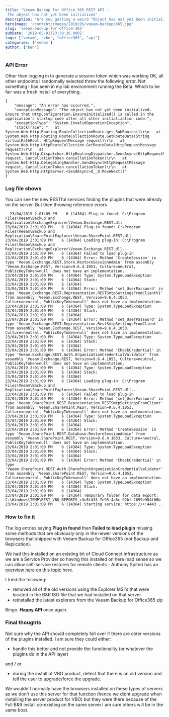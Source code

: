 ```yaml
---
title: 'Veeam Backup for Office 365 REST API - 
 The object has not yet been initialized'
description: 'Are you getting a weird "Object has not yet been initialized" with a fresh install of Veeam Backup for Office365? Simple solution.'
heroImage: '/content/images/2019/05/veeam-backupo365.jpg'
slug: 'veeam-backup-for-office-365'
pubDate: '2019-05-01T23:30:36.000Z'
tags: ["veeam", "vbo", "office365", "api"] 
categories: ['veeam']
author: ["ben"]
---
```


### API Error

Other than logging in to generate a session token which was working OK, all other endpoints I randomally selected threw the following error. Not something I had seen in my lab environment running the Beta. Which to be fair was a fresh install of everything.

```
{
    "message": "An error has occurred.",
    "exceptionMessage": "The object has not yet been initialized. Ensure that HttpConfiguration.EnsureInitialized() is called in the application's startup code after all other initialization code.",
    "exceptionType": "System.InvalidOperationException",
    "stackTrace": "   at System.Web.Http.Routing.RouteCollectionRoute.get_SubRoutes()\r\n   at System.Web.Http.Routing.RouteCollectionRoute.GetRouteData(String virtualPathRoot, HttpRequestMessage request)\r\n   at System.Web.Http.HttpRouteCollection.GetRouteData(HttpRequestMessage request)\r\n   at System.Web.Http.Dispatcher.HttpRoutingDispatcher.SendAsync(HttpRequestMessage request, CancellationToken cancellationToken)\r\n   at System.Net.Http.DelegatingHandler.SendAsync(HttpRequestMessage request, CancellationToken cancellationToken)\r\n   at System.Web.Http.HttpServer.<SendAsync>d__0.MoveNext()"
}

```

### Log file shows

You can see the new RESTful services finding the plugins that were already on the server. But then throwing reference errors

```
  23/04/2019 2:01:09 PM    6 (14364) Plug-in found: C:\Program Files\Veeam\Backup and Replication\ExchangeExplorer\Veeam.Exchange.REST.dll
23/04/2019 2:01:09 PM    6 (14364) Plug-in found: C:\Program Files\Veeam\Backup and Replication\SharePointExplorer\Veeam.SharePoint.REST.dll
23/04/2019 2:01:09 PM    6 (14364) Loading plug-in: C:\Program Files\Veeam\Backup and Replication\ExchangeExplorer\Veeam.Exchange.REST.dll...
23/04/2019 2:01:09 PM    6 (14364) Failed to load plug-in
23/04/2019 2:01:09 PM    6 (14364) Error: Method 'CreateSession' in type 'Veeam.Exchange.REST.Store.RestoreSessionAdmin' from assembly 'Veeam.Exchange.REST, Version=9.6.4.1053, Culture=neutral, PublicKeyToken=null' does not have an implementation.
23/04/2019 2:01:09 PM    6 (14364) Type: System.TypeLoadException
23/04/2019 2:01:09 PM    6 (14364) Stack:
23/04/2019 2:01:09 PM    6 (14364) 
23/04/2019 2:01:09 PM    6 (14364) Error: Method 'set_UserPassword' in type 'Veeam.Exchange.REST.Representation.RESTSmtpSettingsFromClientV1' from assembly 'Veeam.Exchange.REST, Version=9.6.4.1053, Culture=neutral, PublicKeyToken=null' does not have an implementation.
23/04/2019 2:01:09 PM    6 (14364) Type: System.TypeLoadException
23/04/2019 2:01:09 PM    6 (14364) Stack:
23/04/2019 2:01:09 PM    6 (14364) 
23/04/2019 2:01:09 PM    6 (14364) Error: Method 'set_UserPassword' in type 'Veeam.Exchange.REST.Representation.RestSmtpSettingsFromClient' from assembly 'Veeam.Exchange.REST, Version=9.6.4.1053, Culture=neutral, PublicKeyToken=null' does not have an implementation.
23/04/2019 2:01:09 PM    6 (14364) Type: System.TypeLoadException
23/04/2019 2:01:09 PM    6 (14364) Stack:
23/04/2019 2:01:09 PM    6 (14364) 
23/04/2019 2:01:09 PM    6 (14364) Error: Method 'CheckCredential' in type 'Veeam.Exchange.REST.Auth.OrganizationCredentialValidator' from assembly 'Veeam.Exchange.REST, Version=9.6.4.1053, Culture=neutral, PublicKeyToken=null' does not have an implementation.
23/04/2019 2:01:09 PM    6 (14364) Type: System.TypeLoadException
23/04/2019 2:01:09 PM    6 (14364) Stack:
23/04/2019 2:01:09 PM    6 (14364) 
23/04/2019 2:01:09 PM    6 (14364) Loading plug-in: C:\Program Files\Veeam\Backup and Replication\SharePointExplorer\Veeam.SharePoint.REST.dll...
23/04/2019 2:01:09 PM    6 (14364) Failed to load plug-in
23/04/2019 2:01:09 PM    6 (14364) Error: Method 'set_UserPassword' in type 'Veeam.SharePoint.REST.Representation.RESTSmtpSettingsFromClient' from assembly 'Veeam.SharePoint.REST, Version=9.6.4.1053, Culture=neutral, PublicKeyToken=null' does not have an implementation.
23/04/2019 2:01:09 PM    6 (14364) Type: System.TypeLoadException
23/04/2019 2:01:09 PM    6 (14364) Stack:
23/04/2019 2:01:09 PM    6 (14364) 
23/04/2019 2:01:09 PM    6 (14364) Error: Method 'CreateSession' in type 'Veeam.SharePoint.REST.Database.RestoreSessionAdmin' from assembly 'Veeam.SharePoint.REST, Version=9.6.4.1053, Culture=neutral, PublicKeyToken=null' does not have an implementation.
23/04/2019 2:01:09 PM    6 (14364) Type: System.TypeLoadException
23/04/2019 2:01:09 PM    6 (14364) Stack:
23/04/2019 2:01:09 PM    6 (14364) 
23/04/2019 2:01:09 PM    6 (14364) Error: Method 'CheckCredential' in type 'Veeam.SharePoint.REST.Auth.SharePointOrganizationCredentialValidator' from assembly 'Veeam.SharePoint.REST, Version=9.6.4.1053, Culture=neutral, PublicKeyToken=null' does not have an implementation.
23/04/2019 2:01:09 PM    6 (14364) Type: System.TypeLoadException
23/04/2019 2:01:09 PM    6 (14364) Stack:
23/04/2019 2:01:09 PM    6 (14364) 
23/04/2019 2:01:09 PM    6 (14364) Temporary folder for data export: C:\Windows\TEMP\REST_VBO_REPORTS_c3c6fd33-7e95-4a8c-92bf-2099e904f06b
23/04/2019 2:01:09 PM    6 (14364) Starting service: https://+:4443...  

```

### How to fix it

The log entries saying **Plug in found** then **Failed to load plugin** missing some methods that are obviously only in the newer versions of the browsers that shipped with Veeam Backup for Office365 (not Backup and Replication).

We had this installed on an existing bit of Cloud Connect infrastructure as we are a Service Provider so having this installed on here mad sense so we can allow self-service restores for remote clients - Anthony Spiteri has an [overview here on this topic](https://anthonyspiteri.net/office-365-backups-and-the-opportunity-that-exists-for-service-providers/) here.

I tried the following:

- removed all of the old versions using the Explorer MSI's that were located in the B&R ISO file that we had installed on that server.
- reinstalled the latest explorers from the Veeam Backup for Office365 zip

Bingo. **Happy API** once again.

### Final thoughts

Not sure why the API should completely fall over if there are older versions of the plugins installed. I am sure they could either:

- handle this better and not provide the functionality (or whatever the plugins do in the API layer)

and / or

- during the install of VBO product, detect that there is an old version and tell the user to upgrade/force the upgrade.

We wouldn't normally have the browsers installed on these types of servers as we don't use this server for that function (hence we didnt upgrade when installing the server product for VBO) but they were there because of the Full B&R install co-existing on the same server.I am sure others will be in the same boat.

